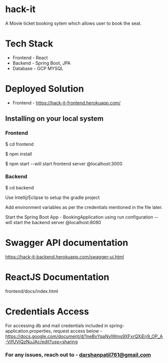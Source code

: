 # hack-it
A Movie ticket booking sytem which allows user to book the seat.

# Tech Stack
* Frontend - React
* Backend - Spring Boot, JPA
* Database - GCP MYSQL

# Deployed Solution
* Frontend - https://hack-it-frontend.herokuapp.com/
<!-- * Backend - https://hack-it-backend.herokuapp.com/api/v1/ -->

## Installing on your local system
### Frontend 
$ cd frontend

$ npm install 

$ npm start --will start frontend server @localhost:3000

### Backend
$ cd backend

Use Intellij/Eclipse to setup the gradle project

Add environment variables as per the credentials mentioned in the file later.

Start the Spring Boot App - BookingApplication using run configuration --will start the backend server @localhost:8080

# Swagger API documentation

https://hack-it-backend.herokuapp.com/swagger-ui.html

# ReactJS Documentation
frontend/docs/index.html


# Credentials Access
For accessing db and mail credentials included in spring-application.properties, request access below - 
https://docs.google.com/document/d/1neBxYqaNylWms9XFxrQXjEn9_OP_A-VjfUViQzNuJAc/edit?usp=sharing

### For any issues, reach out to - darshanpatil761@gmail.com
